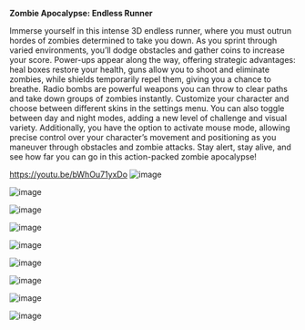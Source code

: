 **Zombie Apocalypse: Endless Runner** 

 Immerse yourself in this intense 3D endless runner, where you must outrun hordes of zombies determined to take you down. As you sprint through varied environments, you’ll dodge obstacles and gather coins to increase your score. Power-ups appear along the way, offering strategic advantages: heal boxes restore your health, guns allow you to shoot and eliminate zombies, while shields temporarily repel them, giving you a chance to breathe. Radio bombs are powerful weapons you can throw to clear paths and take down groups of zombies instantly.  Customize your character and choose between different skins in the settings menu. You can also toggle between day and night modes, adding a new level of challenge and visual variety. Additionally, you have the option to activate mouse mode, allowing precise control over your character’s movement and positioning as you maneuver through obstacles and zombie attacks. Stay alert, stay alive, and see how far you can go in this action-packed zombie apocalypse!

https://youtu.be/bWhOu71yxDo
![image](https://github.com/user-attachments/assets/c4da2627-a970-4f7e-bc63-27a4ad437388)

![image](https://github.com/user-attachments/assets/f0f2ebfa-7b42-454a-bf5d-a00dd0e119eb)

![image](https://github.com/user-attachments/assets/5dab8109-6965-4214-b435-dd6c6fab2c1f)

![image](https://github.com/user-attachments/assets/3446c382-f7a1-4cb7-af79-d6a7132cec65)

![image](https://github.com/user-attachments/assets/3a2ab505-c932-4b43-a8dc-f258ac416db6)

![image](https://github.com/user-attachments/assets/ba7a7a11-b373-47ad-bea4-076f734537ca)

![image](https://github.com/user-attachments/assets/28b45817-b214-4140-8ae5-f16f5699a66e)

![image](https://github.com/user-attachments/assets/f7bdae57-e560-40d6-8ba7-9d43a52dcc5a)

![image](https://github.com/user-attachments/assets/76796588-0b78-4d08-816e-5b2fb07223fb)

